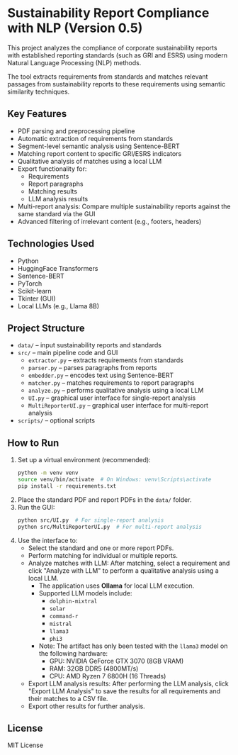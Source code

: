 # Sustainability Report Compliance with NLP (Version 0.5)

This project analyzes the compliance of corporate sustainability reports with established reporting standards (such as GRI and ESRS) using modern Natural Language Processing (NLP) methods.

The tool extracts requirements from standards and matches relevant passages from sustainability reports to these requirements using semantic similarity techniques.

## Key Features
- PDF parsing and preprocessing pipeline
- Automatic extraction of requirements from standards
- Segment-level semantic analysis using Sentence-BERT
- Matching report content to specific GRI/ESRS indicators
- Qualitative analysis of matches using a local LLM
- Export functionality for:
  - Requirements
  - Report paragraphs
  - Matching results
  - LLM analysis results
- Multi-report analysis: Compare multiple sustainability reports against the same standard via the GUI
- Advanced filtering of irrelevant content (e.g., footers, headers)

## Technologies Used
- Python
- HuggingFace Transformers
- Sentence-BERT
- PyTorch
- Scikit-learn
- Tkinter (GUI)
- Local LLMs (e.g., Llama 8B)

## Project Structure
- `data/` – input sustainability reports and standards
- `src/` – main pipeline code and GUI
  - `extractor.py` – extracts requirements from standards
  - `parser.py` – parses paragraphs from reports
  - `embedder.py` – encodes text using Sentence-BERT
  - `matcher.py` – matches requirements to report paragraphs
  - `analyze.py` – performs qualitative analysis using a local LLM
  - `UI.py` – graphical user interface for single-report analysis
  - `MultiReporterUI.py` – graphical user interface for multi-report analysis
- `scripts/` – optional scripts

## How to Run
1. Set up a virtual environment (recommended):
   ```bash
   python -m venv venv
   source venv/bin/activate  # On Windows: venv\Scripts\activate
   pip install -r requirements.txt
   ```
2. Place the standard PDF and report PDFs in the `data/` folder.
3. Run the GUI:
   ```bash
   python src/UI.py  # For single-report analysis
   python src/MultiReporterUI.py  # For multi-report analysis
   ```
4. Use the interface to:
   - Select the standard and one or more report PDFs.
   - Perform matching for individual or multiple reports.
   - Analyze matches with LLM: After matching, select a requirement and click "Analyze with LLM" to perform a qualitative analysis using a local LLM.
     - The application uses **Ollama** for local LLM execution.
     - Supported LLM models include:
       - `dolphin-mixtral`
       - `solar`
       - `command-r`
       - `mistral`
       - `llama3`
       - `phi3`
     - Note: The artifact has only been tested with the `llama3` model on the following hardware:
       - GPU: NVIDIA GeForce GTX 3070 (8GB VRAM)
       - RAM: 32GB DDR5 (4800MT/s)
       - CPU: AMD Ryzen 7 6800H (16 Threads)
   - Export LLM analysis results: After performing the LLM analysis, click "Export LLM Analysis" to save the results for all requirements and their matches to a CSV file.
   - Export other results for further analysis.

## License
MIT License
